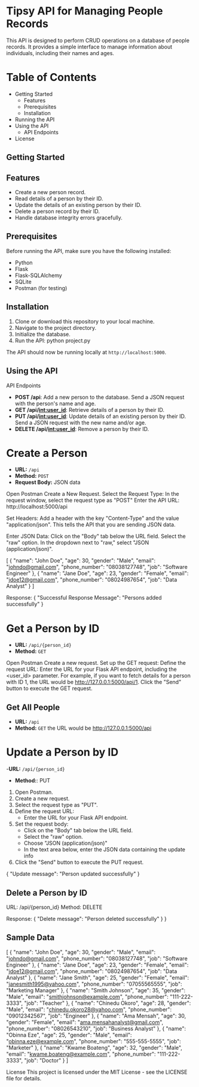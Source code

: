 # Tipsy API for Managing People Records
This API is designed to perform CRUD operations on a database of people records.
It provides a simple interface to manage information about individuals, including their names and ages.

# Table of Contents

- Getting Started
  - Features
  - Prerequisites
  - Installation
- Running the API 
- Using the API
  - API Endpoints
- License


## Getting Started
## Features
- Create a new person record.
- Read details of a person by their ID.
- Update the details of an existing person by their ID.
- Delete a person record by their ID.
- Handle database integrity errors gracefully.

## Prerequisites
Before running the API, make sure you have the following installed:
- Python
- Flask
- Flask-SQLAlchemy
- SQLite 
- Postman (for testing)

## Installation
1. Clone or download this repository to your local machine.
2. Navigate to the project directory.
3. Initialize the database.
4. Run the API:
python project.py

The API should now be running locally at `http://localhost:5000`.

## Using the API
API Endpoints

- **POST /api**: Add a new person to the database. Send a JSON request with the person's name and age.
- **GET /api/<int:user_id>**: Retrieve details of a person by their ID.
- **PUT /api/<int:user_id>**: Update details of an existing person by their ID. Send a JSON request with the new name and/or age.
- **DELETE /api/<int:user_id>**: Remove a person by their ID.



# Create a Person

- **URL:** `/api`
- **Method:** `POST`
- **Request Body:** JSON data

Open Postman
Create a New Request.
Select the Request Type:
In the request window, select the request type as "POST" 
Enter the API URL:
	http://localhost:5000/api

Set Headers:
Add a header with the key "Content-Type" and the value "application/json". 
This tells the API that you are sending JSON data.

Enter JSON Data:
Click on the "Body" tab below the URL field.
Select the "raw" option.
In the dropdown next to "raw," select "JSON (application/json)".
  
  [
    {
      "name": "John Doe",
      "age": 30,
      "gender": "Male",
      "email": "johndo@gmail.com",
      "phone_number": "08038127748",
      "job": "Software Engineer"
    },
    {
      "name": "Jane Doe",
      "age": 23,
      "gender": "Female",
      "email": "jdoe12@gmail.com",
      "phone_number": "08024987654",
      "job": "Data Analyst"
    }
  ]

Response:
{
  "Successful Response Message": "Persons added successfully"
}

# Get a Person by ID

- **URL:** `/api/{person_id}`
- **Method:** `GET`

Open Postman
Create a new request.
Set up the GET request:
Define the request URL:
Enter the URL for your Flask API endpoint, including the <user_id> parameter.
For example, if you want to fetch details for a person with ID 1, the URL would be http://127.0.0.1:5000/api/1.
Click the "Send" button to execute the GET request.

## Get All People

- **URL:** `/api`
- **Method:** `GET`
 the URL would be http://127.0.0.1:5000/api


# Update a Person by ID

-**URL:** `/api/{person_id}`
- **Method:**: PUT

1. Open Postman.
2. Create a new request.
3. Select the request type as "PUT".
4. Define the request URL:
   - Enter the URL for your Flask API endpoint.
5. Set the request body:
   - Click on the "Body" tab below the URL field.
   - Select the "raw" option.
   - Choose "JSON (application/json)" 
   - In the text area below, enter the JSON data containing the update info
6. Click the "Send" button to execute the PUT request.

{
  "Update message": "Person updated successfully"
}

## Delete a Person by ID
URL: /api/{person_id}
Method: DELETE


Response:
{
  "Delete message": "Person deleted successfully"
}
}

## Sample Data
[
  {
    "name": "John Doe",
    "age": 30,
    "gender": "Male",
    "email": "johndo@gmail.com",
    "phone_number": "08038127748",
    "job": "Software Engineer"
  },
  {
    "name": "Jane Doe",
    "age": 23,
    "gender": "Female",
    "email": "jdoe12@gmail.com",
    "phone_number": "08024987654",
    "job": "Data Analyst"
  },
  {
    "name": "Jane Smith",
    "age": 25,
    "gender": "Female",
    "email": "janesmith1995@yahoo.com",
    "phone_number": "07055565555",
    "job": "Marketing Manager"
  },
  {
    "name": "Smith Johnson",
    "age": 35,
    "gender": "Male",
    "email": "smithjohnson@example.com",
    "phone_number": "111-222-3333",
    "job": "Teacher"
  },
  {
    "name": "Chinedu Okoro",
    "age": 28,
    "gender": "Male",
    "email": "chinedu.okoro28@yahoo.com",
    "phone_number": "09012342567",
    "job": "Engineer"
  },
  {
    "name": "Ama Mensah",
    "age": 30,
    "gender": "Female",
    "email": "ama.mensahanalyst@gmail.com",
    "phone_number": "08026543210",
    "job": "Business Analyst"
  },
  {
    "name": "Obinna Eze",
    "age": 25,
    "gender": "Male",
    "email": "obinna.eze@example.com",
    "phone_number": "555-555-5555",
    "job": "Marketer"
  },
  {
    "name": "Kwame Boateng",
    "age": 32,
    "gender": "Male",
    "email": "kwame.boateng@example.com",
    "phone_number": "111-222-3333",
    "job": "Doctor"
  }
]

License
This project is licensed under the MIT License - see the LICENSE file for details.
